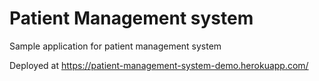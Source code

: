# Patient Management system
Sample application for patient management system

Deployed at https://patient-management-system-demo.herokuapp.com/ 
